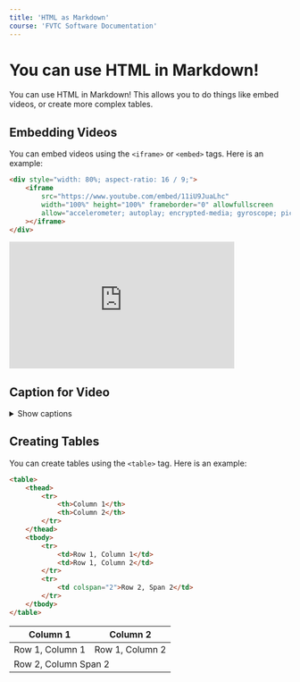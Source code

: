 ```yaml
---
title: 'HTML as Markdown'
course: 'FVTC Software Documentation'
---
```


# You can use HTML in Markdown!

You can use HTML in Markdown! This allows you to do things like embed videos, or create more complex tables.

## Embedding Videos

You can embed videos using the `<iframe>` or `<embed>` tags. Here is an example:

```html
<div style="width: 80%; aspect-ratio: 16 / 9;">
	<iframe
		src="https://www.youtube.com/embed/11iU9JuaLhc"
		width="100%" height="100%" frameborder="0" allowfullscreen
		allow="accelerometer; autoplay; encrypted-media; gyroscope; picture-in-picture"
	></iframe>
</div>
```

<div style="width: 80%; aspect-ratio: 16 / 9;">
	<iframe
		src="https://www.youtube.com/embed/11iU9JuaLhc"
		width="100%" height="100%" frameborder="0" allowfullscreen
		allow="accelerometer; autoplay; encrypted-media; gyroscope; picture-in-picture"
	></iframe>
</div>

## Caption for Video

<details>
<summary>Show captions</summary>
<pre>

[Narrator] Technology is all around us. It's part of our work and personal life.
If you love exploring the latest technology, you can turn that passion into a high paying career.

[Instructor] One of the big things right now is that, just our area has so many openings for IT, kind of across the board.
Within the next three years, there's going to be over 2,600 job openings just in our area.

[Narrator] At Fox Valley Tech, get the hands on skills you need for a great career in Information Technology.
You'll be the problem solver who keeps things moving forward.
To find out how, visit fvtc.edu.

</pre>
</details>

## Creating Tables

You can create tables using the `<table>` tag. Here is an example:

```html
<table>
	<thead>
		<tr>
			<th>Column 1</th>
			<th>Column 2</th>
		</tr>
	</thead>
	<tbody>
		<tr>
			<td>Row 1, Column 1</td>
			<td>Row 1, Column 2</td>
		</tr>
		<tr>
			<td colspan="2">Row 2, Span 2</td>
		</tr>
	</tbody>
</table>
```

<table>
	<thead>
		<tr>
			<th>Column 1</th>
			<th>Column 2</th>
		</tr>
	</thead>
	<tbody>
		<tr>
			<td>Row 1, Column 1</td>
			<td>Row 1, Column 2</td>
		</tr>
		<tr>
			<td colspan="2">Row 2, Column Span 2</td>
		</tr>
	</tbody>
</table>

